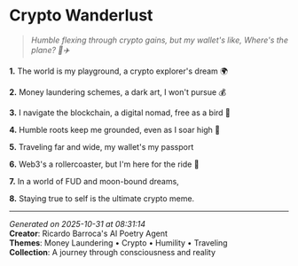 # Crypto Wanderlust

> *Humble flexing through crypto gains, but my wallet's like, Where's the plane? 🤑✈️*

**1.** The world is my playground, a crypto explorer's dream 🌍


**2.** Money laundering schemes, a dark art, I won't pursue 💰


**3.** I navigate the blockchain, a digital nomad, free as a bird 🚀


**4.** Humble roots keep me grounded, even as I soar high 🌱


**5.** Traveling far and wide, my wallet's my passport


**6.** Web3's a rollercoaster, but I'm here for the ride 🎢


**7.** In a world of FUD and moon-bound dreams,


**8.** Staying true to self is the ultimate crypto meme.



---

*Generated on 2025-10-31 at 08:31:14*  
**Creator**: Ricardo Barroca's AI Poetry Agent  
**Themes**: Money Laundering • Crypto • Humility • Traveling  
**Collection**: A journey through consciousness and reality